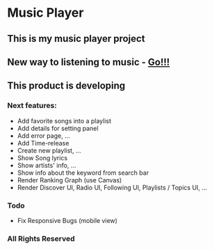 # Music Player

## This is my music player project

## New way to listening to music - [**Go!!!**](https://yuran1811.github.io/Music-Player/)

## This product is developing

### Next features:

-   Add favorite songs into a playlist
-   Add details for setting panel
-   Add error page, ...
-   Add Time-release
-   Create new playlist, ...
-   Show Song lyrics
-   Show artists' info, ...
-   Show info about the keyword from search bar
-   Render Ranking Graph (use Canvas)
-   Render Discover UI, Radio UI, Following UI, Playlists / Topics UI, ...

### Todo

-   Fix Responsive Bugs (mobile view)

### All Rights Reserved
